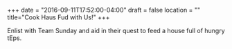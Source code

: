 +++
date = "2016-09-11T17:52:00-04:00"
draft = false
location = ""
title="Cook Haus Fud with Us!"
+++

Enlist with Team Sunday and aid in their quest to feed a house full of hungry tEps.
